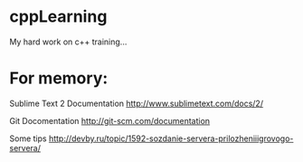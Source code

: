 cppLearning
===========

My hard work on c++ training...


For memory:
===========

Sublime Text 2 Documentation
http://www.sublimetext.com/docs/2/

Git Docomentation
http://git-scm.com/documentation

Some tips
http://devby.ru/topic/1592-sozdanie-servera-prilozheniiigrovogo-servera/